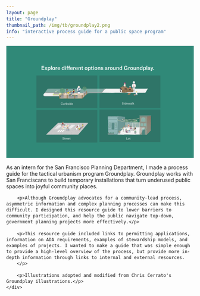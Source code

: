 ```yaml
---
layout: page
title: "Groundplay"
thumbnail_path: /img/tb/groundplay2.png
info: "interactive process guide for a public space program"
---
```


![Banner](/img/groundplay/banner2.png)


<div class="row">
	<div class="col-md-4">
	</div>
	<div class="col-md-8">
		<p>As an intern for the San Francisco Planning Department, I made a process guide for the tactical urbanism program Groundplay. Groundplay works with San Franciscans to build temporary installations that turn underused public spaces into joyful community places.</p>

		<p>Although Groundplay advocates for a community-lead process, asymmetric information and complex planning processes can make this difficult. I designed this resource guide to lower barriers to community participation, and help the public navigate top-down, government planning projects more effectively.</p>

		<p>This resource guide included links to permitting applications, information on ADA requirements, examples of stewardship models, and examples of projects. I wanted to make a guide that was simple enough to provide a high-level overview of the process, but provide more in-depth information through links to internal and external resources.
		</p>

		<p>Illustrations adopted and modified from Chris Cerrato's Groundplay illustrations.</p>
	</div>
</div>


